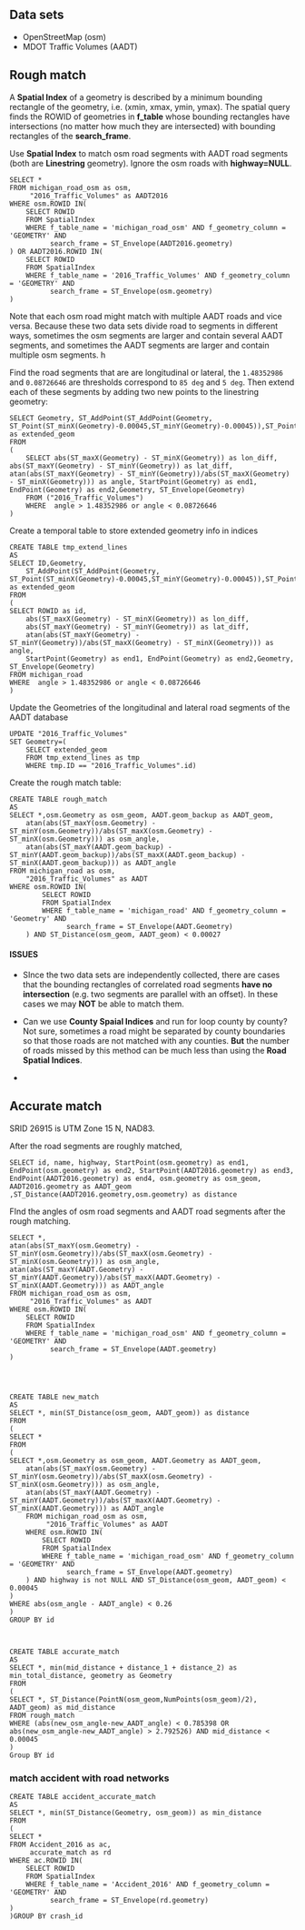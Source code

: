 ## Data sets
* OpenStreetMap (osm)
* MDOT Traffic Volumes (AADT)
## Rough match
A **Spatial Index** of a geometry is described by a minimum bounding rectangle of the geometry, i.e. (xmin, xmax, ymin, ymax).  The spatial query finds the ROWID of geometries in **f_table** whose bounding rectangles have intersections (no matter how much they are intersected) with bounding rectangles of the **search_frame**.

Use **Spatial Index** to match osm road segments with AADT road segments (both are **Linestring** geometry). Ignore the osm roads with **highway=NULL**.
 
	SELECT *
	FROM michigan_road_osm as osm,
	     "2016_Traffic_Volumes" as AADT2016
	WHERE osm.ROWID IN(
		SELECT ROWID
		FROM SpatialIndex
		WHERE f_table_name = 'michigan_road_osm' AND f_geometry_column = 'GEOMETRY' AND
		      search_frame = ST_Envelope(AADT2016.geometry)
	) OR AADT2016.ROWID IN(
		SELECT ROWID
		FROM SpatialIndex
		WHERE f_table_name = '2016_Traffic_Volumes' AND f_geometry_column = 'GEOMETRY' AND
		      search_frame = ST_Envelope(osm.geometry)
	)

Note that each osm road might match with multiple AADT roads and vice versa. Because these two data sets divide road to segments in different ways, sometimes the osm segments are larger and contain several AADT segments, and sometimes the AADT segments are larger and contain multiple osm segments.
h

Find the road segments that are are longitudinal or lateral, the ```1.48352986``` and ```0.08726646``` are thresholds correspond to ```85 deg``` and ```5 deg```. Then extend each of these segments by adding two new points to the linestring geometry:

	SELECT Geometry, ST_AddPoint(ST_AddPoint(Geometry, ST_Point(ST_minX(Geometry)-0.00045,ST_minY(Geometry)-0.00045)),ST_Point(ST_maxX(Geometry)-0.00045,ST_maxY(Geometry)+0.00045)) as extended_geom
	FROM
	(
		SELECT abs(ST_maxX(Geometry) - ST_minX(Geometry)) as lon_diff, abs(ST_maxY(Geometry) - ST_minY(Geometry)) as lat_diff, atan(abs(ST_maxY(Geometry) - ST_minY(Geometry))/abs(ST_maxX(Geometry) - ST_minX(Geometry))) as angle, StartPoint(Geometry) as end1, EndPoint(Geometry) as end2,Geometry, ST_Envelope(Geometry)
		FROM ("2016_Traffic_Volumes")
		WHERE  angle > 1.48352986 or angle < 0.08726646
	)
	
	
	
Create a temporal table to store extended geometry info in indices

	CREATE TABLE tmp_extend_lines
	AS
	SELECT ID,Geometry, 
		ST_AddPoint(ST_AddPoint(Geometry, ST_Point(ST_minX(Geometry)-0.00045,ST_minY(Geometry)-0.00045)),ST_Point(ST_maxX(Geometry)+0.00045,ST_maxY(Geometry)+0.00045)) as extended_geom
	FROM
	(
	SELECT ROWID as id,
		abs(ST_maxX(Geometry) - ST_minX(Geometry)) as lon_diff, 
		abs(ST_maxY(Geometry) - ST_minY(Geometry)) as lat_diff,
		atan(abs(ST_maxY(Geometry) - ST_minY(Geometry))/abs(ST_maxX(Geometry) - ST_minX(Geometry))) as angle,
		StartPoint(Geometry) as end1, EndPoint(Geometry) as end2,Geometry, ST_Envelope(Geometry)
	FROM michigan_road
	WHERE  angle > 1.48352986 or angle < 0.08726646
	)
	
	
Update the Geometries of the longitudinal and lateral road segments of the AADT database

	UPDATE "2016_Traffic_Volumes"
	SET Geometry=(
		SELECT extended_geom
		FROM tmp_extend_lines as tmp
		WHERE tmp.ID == "2016_Traffic_Volumes".id)	
	
 
Create the rough match table:

	CREATE TABLE rough_match
	AS
	SELECT *,osm.Geometry as osm_geom, AADT.geom_backup as AADT_geom,
		atan(abs(ST_maxY(osm.Geometry) - ST_minY(osm.Geometry))/abs(ST_maxX(osm.Geometry) - ST_minX(osm.Geometry))) as osm_angle,
		atan(abs(ST_maxY(AADT.geom_backup) - ST_minY(AADT.geom_backup))/abs(ST_maxX(AADT.geom_backup) - ST_minX(AADT.geom_backup))) as AADT_angle
	FROM michigan_road as osm,
		"2016_Traffic_Volumes" as AADT
	WHERE osm.ROWID IN(
			SELECT ROWID
			FROM SpatialIndex
			WHERE f_table_name = 'michigan_road' AND f_geometry_column = 'Geometry' AND
			      search_frame = ST_Envelope(AADT.Geometry)
		) AND ST_Distance(osm_geom, AADT_geom) < 0.00027


#### ISSUES

* SInce the two data sets are independently collected, there are cases that the bounding rectangles of correlated road segments **have no intersection** (e.g. two segments are parallel with an offset). In these cases we may **NOT** be able to match them.

* Can we use **County Spaial Indices** and run for loop county by county? Not sure, sometimes a road might be separated by county boundaries so that those roads are not matched with any counties.
**But** the number of roads missed by this method can be much less than using the **Road Spatial Indices**.

* 

## Accurate match

SRID 26915 is UTM Zone 15 N, NAD83.


After the road segments are roughly matched,  

	SELECT id, name, highway, StartPoint(osm.geometry) as end1, EndPoint(osm.geometry) as end2, StartPoint(AADT2016.geometry) as end3, EndPoint(AADT2016.geometry) as end4, osm.geometry as osm_geom, AADT2016.geometry as AADT_geom ,ST_Distance(AADT2016.geometry,osm.geometry) as distance
	
	
FInd the angles of osm road segments and AADT road segments after the rough matching.
	
	SELECT *,
	atan(abs(ST_maxY(osm.Geometry) - ST_minY(osm.Geometry))/abs(ST_maxX(osm.Geometry) - ST_minX(osm.Geometry))) as osm_angle,
	atan(abs(ST_maxY(AADT.Geometry) - ST_minY(AADT.Geometry))/abs(ST_maxX(AADT.Geometry) - ST_minX(AADT.Geometry))) as AADT_angle
	FROM michigan_road_osm as osm,
	     "2016_Traffic_Volumes" as AADT
	WHERE osm.ROWID IN(
		SELECT ROWID
		FROM SpatialIndex
		WHERE f_table_name = 'michigan_road_osm' AND f_geometry_column = 'GEOMETRY' AND
		      search_frame = ST_Envelope(AADT.geometry)
	)
	
	

	
	CREATE TABLE new_match
	AS
	SELECT *, min(ST_Distance(osm_geom, AADT_geom)) as distance
	FROM
	(
	SELECT *
	FROM
	(
	SELECT *,osm.Geometry as osm_geom, AADT.Geometry as AADT_geom,
		atan(abs(ST_maxY(osm.Geometry) - ST_minY(osm.Geometry))/abs(ST_maxX(osm.Geometry) - ST_minX(osm.Geometry))) as osm_angle,
		atan(abs(ST_maxY(AADT.Geometry) - ST_minY(AADT.Geometry))/abs(ST_maxX(AADT.Geometry) - ST_minX(AADT.Geometry))) as AADT_angle
		FROM michigan_road_osm as osm,
		     "2016_Traffic_Volumes" as AADT
		WHERE osm.ROWID IN(
			SELECT ROWID
			FROM SpatialIndex
			WHERE f_table_name = 'michigan_road_osm' AND f_geometry_column = 'GEOMETRY' AND
			      search_frame = ST_Envelope(AADT.geometry)
		) AND highway is not NULL AND ST_Distance(osm_geom, AADT_geom) < 0.00045
	)
	WHERE abs(osm_angle - AADT_angle) < 0.26
	) 
	GROUP BY id



	CREATE TABLE accurate_match
	AS
	SELECT *, min(mid_distance + distance_1 + distance_2) as min_total_distance, geometry as Geometry
	FROM
	(
	SELECT *, ST_Distance(PointN(osm_geom,NumPoints(osm_geom)/2), AADT_geom) as mid_distance
	FROM rough_match
	WHERE (abs(new_osm_angle-new_AADT_angle) < 0.785398 OR abs(new_osm_angle-new_AADT_angle) > 2.792526) AND mid_distance < 0.00045
	)
	Group BY id
	
### match accident with road networks

	CREATE TABLE accident_accurate_match
	AS
	SELECT *, min(ST_Distance(Geometry, osm_geom)) as min_distance
	FROM
	(
	SELECT *
	FROM Accident_2016 as ac,
		 accurate_match as rd
	WHERE ac.ROWID IN(
		SELECT ROWID
		FROM SpatialIndex
		WHERE f_table_name = 'Accident_2016' AND f_geometry_column = 'GEOMETRY' AND
		      search_frame = ST_Envelope(rd.geometry)
	)
	)GROUP BY crash_id

